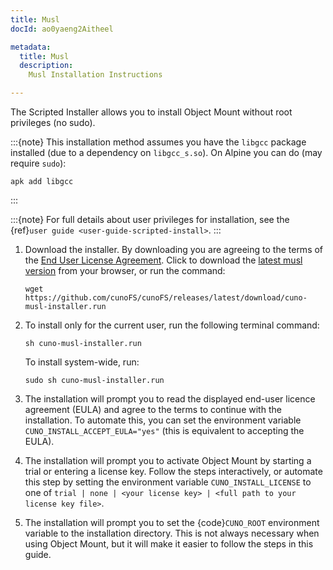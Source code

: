 ```yaml
---
title: Musl
docId: ao0yaeng2Aitheel

metadata:
  title: Musl
  description:
    Musl Installation Instructions

---
```



The Scripted Installer allows you to install Object Mount without root privileges (no sudo).

:::{note}
This installation method assumes you have the `libgcc` package installed (due to a dependency on `libgcc_s.so`). On Alpine you can do (may require `sudo`):

```console
apk add libgcc
```
:::

:::{note}
For full details about user privileges for installation, see the {ref}`user guide <user-guide-scripted-install>`.
:::

1. Download the installer. By downloading you are agreeing to the terms of the [End User License Agreement](https://cuno.io/cunoFS-EULA). Click to download the [latest musl version](https://github.com/cunoFS/cunoFS/releases/latest/download/cuno-musl-installer.run) from your browser, or run the command:

   ```console
   wget https://github.com/cunoFS/cunoFS/releases/latest/download/cuno-musl-installer.run
   ```

2. To install only for the current user, run the following terminal command:

   ```console
   sh cuno-musl-installer.run
   ```

   To install system-wide, run:

   ```console
   sudo sh cuno-musl-installer.run
   ```

3. The installation will prompt you to read the displayed end-user licence agreement (EULA) and agree to the terms to continue with the installation. To automate this, you can set the environment variable `CUNO_INSTALL_ACCEPT_EULA="yes"` (this is equivalent to accepting the EULA).

4. The installation will prompt you to activate Object Mount by starting a trial or entering a license key. Follow the steps interactively, or automate this step by setting the environment variable `CUNO_INSTALL_LICENSE` to one of `trial | none | <your license key> | <full path to your license key file>`.

5. The installation will prompt you to set the {code}`CUNO_ROOT` environment variable to the installation directory. This is not always necessary when using Object Mount, but it will make it easier to follow the steps in this guide.
